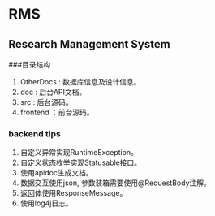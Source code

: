 # RMS
## Research Management System
###目录结构
1. OtherDocs : 数据库信息及设计信息。
2. doc : 后台API文档。
3. src : 后台源码。
4. frontend ：前台源码。

### backend tips

1. 自定义异常实现RuntimeException。
2. 自定义状态枚举实现Statusable接口。
3. 使用apidoc生成文档。
4. 数据交互使用json, 参数装箱需要使用@RequestBody注解。
5. 返回体使用ResponseMessage。
6. 使用log4j日志。